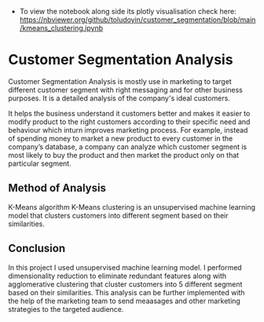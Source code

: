 * To view the notebook along side its plotly visualisation check here: https://nbviewer.org/github/toludoyin/customer_segmentation/blob/main/kmeans_clustering.ipynb
# Customer Segmentation Analysis
Customer Segmentation Analysis is mostly use in marketing to target different customer segment with right messaging and for other business purposes. It is a detailed analysis of the company's ideal customers.

It helps the business understand it customers better and makes it easier to modify product to the right customers according to their specific need and behaviour which inturn improves marketing process. For example, instead of spending money to market a new product to every customer in the company’s database, a company can analyze which customer segment is most likely to buy the product and then market the product only on that particular segment.

## Method of Analysis
K-Means algorithm
K-Means clustering is an unsupervised machine learning model that clusters customers into different segment based on their similarities.

## Conclusion
In this project I used unsupervised machine learning model. I performed dimensionality reduction to eliminate redundant features along with agglomerative clustering that cluster customers into 5 different segment based on their similarities. This analysis can be further implemented with the help of the marketing team to send meaasages and other marketing strategies to the targeted audience.
